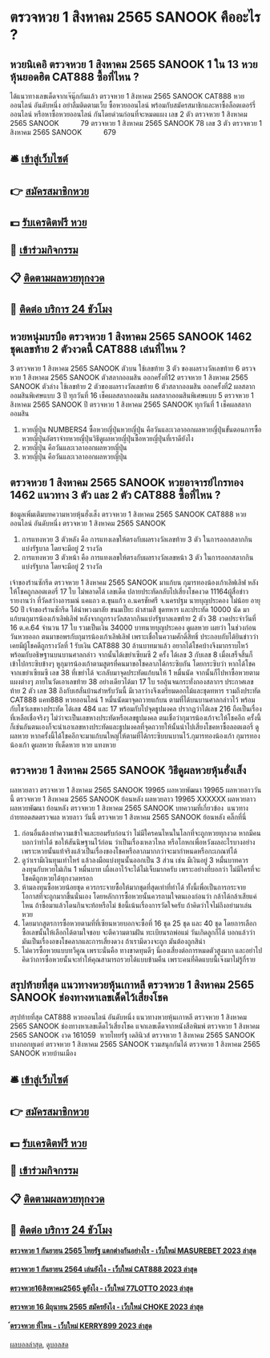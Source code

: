 # ตรวจหวย 1 สิงหาคม 2565 SANOOK คืออะไร ?
## หวยนิเคอิ ตรวจหวย 1 สิงหาคม 2565 SANOOK 1 ใน 13 หวยหุ้นยอดฮิต CAT888 ซื้อที่ไหน ?
ได้แนวทางเลขเด็ดจากเจ๊นุ๊กกันแล้ว ตรวจหวย 1 สิงหาคม 2565 SANOOK CAT888 หวยออนไลน์ อันดับหนึ่ง อย่าลืมติดตามเว็บ ซื้อหวยออนไลน์ พร้อมกับสมัครสมาชิกและหาซื้อล็อตเตอร์รี่ออนไลน์ หรือหาซื้อหวยออนไลน์ กันโดยด่วนก่อนที่จะหมดแผง
เลข 2 ตัว ตรวจหวย 1 สิงหาคม 2565 SANOOK           79 ตรวจหวย 1 สิงหาคม 2565 SANOOK 78
เลข 3 ตัว ตรวจหวย 1 สิงหาคม 2565 SANOOK           679

## 🛎 [เข้าสู่เว็บไซต์](https://bit.ly/3BG5bNw)
## 👉 [สมัครสมาชิกหวย](https://bit.ly/3BG5bNw)
## 💵 [รับเครดิตฟรี หวย](https://bit.ly/3C3mvgS)
## 👑 [เข้าร่วมกิจกรรม](https://bit.ly/3C3mvgS)
## 📋 [ติดตามผลหวยทุกงวด](https://bit.ly/3C3mvgS)
## 📱 [ติดต่อ บริการ 24 ชัวโมง](https://bit.ly/3C3mvgS)

## หวยหนุ่มบรบือ ตรวจหวย 1 สิงหาคม 2565 SANOOK 1462 ชุดเลขท้าย 2 ตัวงวดนี้ CAT888 เล่นที่ไหน ?
3 ตรวจหวย 1 สิงหาคม 2565 SANOOK ตัวบน ใช้เลขท้าย 3 ตัว ของผลรางวัลเลขท้าย 6 ตรวจหวย 1 สิงหาคม 2565 SANOOK ตัวสลากออมสิน ออกครั้งที่12 ตรวจหวย 1 สิงหาคม 2565 SANOOK ตัวล่าง ใช้เลขท้าย 2 ตัวของผลรางวัลเลขท้าย 6 ตัวสลากออมสิน ออกครั้งที่2
ผลสลากออมสินพิเศษแบบ 3 ปี ทุกวันที่ 16 เช็คผลสลากออมสิน
ผลสลากออมสินพิเศษแบบ 5 ตรวจหวย 1 สิงหาคม 2565 SANOOK ปี ตรวจหวย 1 สิงหาคม 2565 SANOOK ทุกวันที่ 1 เช็คผลสลากออมสิน
1. หวยญี่ปุ่น NUMBERS4 ซื้อหวยญี่ปุ่นหวยญี่ปุ่น คือวันและเวลาออกผลหวยญี่ปุ่นขั้นตอนการซื้อหวยญี่ปุ่นอัตราจ่ายหวยญี่ปุ่นวิธีดูผลหวยญี่ปุ่นซื้อหวยญี่ปุ่นที่เราดียังไง
2. หวยญี่ปุ่น คือวันและเวลาออกผลหวยญี่ปุ่น
3. หวยญี่ปุ่น คือวันและเวลาออกผลหวยญี่ปุ่น

## ตรวจหวย 1 สิงหาคม 2565 SANOOK หวยอาจารย์ไกรทอง 1462 แนวทาง 3 ตัว และ 2 ตัว CAT888 ซื้อที่ไหน ?
ข้อมูลเพิ่มเติมบทความหวยหุ้นฮั่งเส็ง ตรวจหวย 1 สิงหาคม 2565 SANOOK CAT888 หวยออนไลน์ อันดับหนึ่ง ตรวจหวย 1 สิงหาคม 2565 SANOOK
1. การแทงหวย 3 ตัวหลัง คือ การแทงเลขให้ตรงกับผลรางวัลเลขท้าย 3 ตัว ในการออกสลากกินแบ่งรัฐบาล โดยจะมีอยู่ 2 รางวัล
2. การแทงหวย 3 ตัวหน้า คือ การแทงเลขให้ตรงกับผลรางวัลเลขหน้า 3 ตัว ในการออกสลากกินแบ่งรัฐบาล โดยจะมีอยู่ 2 รางวัล

เจ้าของร้านซักรีด ตรวจหวย 1 สิงหาคม 2565 SANOOK มาแก้บน กุมารทองน้องเก้าเลิฟเลิฟ หลังให้โชคถูกลอตเตอรี่ 17 ใบ ไม่พลาดได้ เลขเด็ด ปลายประทัดกลับไปเสี่ยงโชคงวด 11164ผู้สื่อข่าวรายงานว่า ที่วัดสว่างอารมณ์ แคแถว ต.ขุนแก้ว อ.นครชัยศรี จ.นครปฐม นายบุญประคอง ไม่น้อย อายุ 50 ปี เจ้าของร้านซักรีด ได้นำพวงมาลัย ขนมเปี๊ยะ ผ้าสามสี ชุดทหาร และประทัด 10000 นัด มาแก้บนกุมารน้องเก้าเลิฟเลิฟ หลังจากถูกรางวัลสลากกินแบ่งรัฐบาลเลขท้าย 2 ตัว 38 งวดประจำวันที่ 16 ต.ค.64 จำนวน 17 ใบ รวมเป็นเงิน 34000 บาทนายบุญประคอง ดูผลหวย เผยว่า ในช่วงก่อนวันหวยออก ตนมาขอพรกับกุมารน้องเก้าเลิฟเลิฟ เพราะเชื่อในความศักดิ์สิทธิ์ ประกอบกับได้ยินข่าวว่าเคยมีผู้โชคดีถูกรางวัลที่ 1 รับเงิน CAT888 30 ล้านบาทมาแล้ว อยากได้โชคบ้างจึงมากราบไหว้พร้อมกับอธิษฐานบนบานศาลกล่าว จากนั้นได้เขย่าเซียมซี 2 ครั้ง ได้เลข 3 กับเลข 8 เมื่อเสร็จสิ้นก็เข้าไปกระซิบข้างๆ หูกุมารน้องเก้าตามสูตรที่คนมาขอโชคลาภได้กระซิบกัน โดยกระซิบว่า หากได้โชคจากเขย่าเซียมซี เลข 38 ที่เขย่าได้ จะกลับมาจุดประทัดแก้บนให้ 1 หมื่นนัด จากนั้นก็ไปหาซื้อหวยตามแผงต่างๆ ภายในวัดเอาเลขท้าย 38 อย่างเดียวได้มา 17 ใบ รอลุ้นจนกระทั่งกองสลากฯ ประกาศเลขท้าย 2 ตัว เลข 38 ถึงกับเฮลั่นบ้านสำหรับวันนี้ มีเวลาว่างจึงเตรียมดอกไม้และชุดทหาร รวมถึงประทัด CAT888 แคท888 หวยออนไลน์ 1 หมื่นนัดมาจุดถวายแก้บน ตามที่ได้บนบานศาลกล่าวไว้ พร้อมกับโชว์เลขหางประทัด ได้เลข 484 และ 17 พร้อมกับไปจุดธูปมงคล ปรากฏว่าได้เลข 216 ถือเป็นเรื่องที่เหลือเชื่อจริงๆ ไม่ว่าจะเป็นเลขหางประทัดหรือเลขธูปมงคล ตนเชื่อว่ากุมารน้องเก้าจะให้โชคอีก ครั้งนี้ก็เช่นกันตนเองก็จะนำเอาเลขหางประทัดและธูปมงคลที่จุดถวายให้นั้นนำไปเสี่ยงโชคหาซื้อลอตเตอรี่ ดูผลหวย หากครั้งนี้ได้โชคอีกจะมาแก้บนใหญ่ให้ตามที่ได้กระซิบบนบานไว้.กุมารทองน้องเก้า
กุมารทองน้องเก้า ดูผลหวย ทีเด็ดหวย หวย แทงหวย

## ตรวจหวย 1 สิงหาคม 2565 SANOOK วิธีดูผลหวยหุ้นฮั่งเส็ง
ผลหวยลาว ตรวจหวย 1 สิงหาคม 2565 SANOOK 19965 ผลหวยพัฒนา 19965 ผลหวยลาววันนี้ ตรวจหวย 1 สิงหาคม 2565 SANOOK ย้อนหลัง
ผลหวยลาว 19965 XXXXXX
 ผลหวยลาว ผลหวยพัฒนา ย้อนหลัง ตรวจหวย 1 สิงหาคม 2565 SANOOK 
บทความที่เกี่ยวข้อง
 แนวทางถ่ายทอดสดตรวจผล หวยลาว วันนี้ ตรวจหวย 1 สิงหาคม 2565 SANOOK ย้อนหลัง คลิ๊กที่นี่  
1. ก่อนอื่นต้องทำความเข้าใจและยอมรับก่อนว่า ไม่มีใครคนไหนในโลกที่จะถูกหวยทุกงวด หากมีคนบอกว่าทำได้ ขอให้สันนิษฐานไว้ก่อน ว่าเป็นเรื่องเหลวไหล หรือโกหกเพื่อหวังผลอะไรบางอย่าง เพราะหวยนั้นแท้จริงแล้วเป็นเรื่องของโชคหรือลาภมากกว่าจะมากำหนดหรือกะเกณฑ์ได้
2. ดูว่าเรามีเงินทุนเท่าไหร่ แล้วลงมือแบ่งทุนนั้นออกเป็น 3 ส่วน เช่น มีเงินอยู่ 3 หมื่นบาทควรลงทุนกับหวยไม่เกิน 1 หมื่นบาท เผื่อเอาไว้จะได้ไม่เจ็บมากครับ เพราะอย่างที่บอกว่า ไม่มีใครที่จะโชคดีถูกหวยได้ทุกงวดหรอก
3. ห้ามลงทุนซื้อหวยน้อยชุด ควรกระจายซื้อให้มากชุดที่สุดเท่าที่ทำได้ ทั้งนี้เพื่อเป็นการกระจายโอกาสที่จะถูกมากขึ้นนั่นเอง โดยหลักการซื้อหวยนั้นควรถามใจตนเองก่อนว่า กล้าได้กล้าเสียแค่ไหน ถ้าซื้อมาแล้วโดนกินจะท้อหรือไม่ ข้อนี้เน้นเรื่องการวัดใจครับ ถ้าคิดว่าใจไม่ถึงอย่ามาเล่นหวย
4. โดยมากสูตรการซื้อหวยตามที่ที่เซียนหวยบอกจะซื้อที่ 16 ชุด 25 ชุด และ 40 ชุด โดยการเลือกซื้อเลขนั้นให้เลือกได้ตามใจชอบ จะตีความตามฝัน ทะเบียนรถพ่อแม่ วันเกิดลูกก็ได้ บอกแล้วว่ามันเป็นเรื่องอขงโชคลาภและการเสี่ยงดวง ถ้าเรามีดวงจะถูก มันต้องถูกสิน่า
5. ไม่ควรซื้อหวยแบบทวีคูณ เพราะนั่นคือ ทางขาดทุนดีๆ นี่เองเสี่ยงต่อการหมดตัวสูงมาก และอย่าไปคิดว่าการซื้อหวยนั้นจะทำให้คุณสามารถรวยได้แบบข้ามคืน เพราะคนที่คิดแบบนี้เจ๊งมาไม่รู้กี่ราย

## สรุปท้ายที่สุด แนวทางหวยหุ้นเกาหลี ตรวจหวย 1 สิงหาคม 2565 SANOOK ช่องทางหาเลขเด็ดไว้เสี่ยงโชค
สรุปท้ายที่สุด CAT888 หวยออนไลน์ อันดับหนึ่ง แนวทางหวยหุ้นเกาหลี ตรวจหวย 1 สิงหาคม 2565 SANOOK ช่องทางหาเลขเด็ดไว้เสี่ยงโชค แจกเลขเด็ดจากหนังสือพิมพ์ ตรวจหวย 1 สิงหาคม 2565 SANOOK งวด 161059  หวยไทยรัฐ เดลินิวส์ ตรวจหวย 1 สิงหาคม 2565 SANOOK บางกอกทูเดย์ ตรวจหวย 1 สิงหาคม 2565 SANOOK รวมสนุกกันได้ ตรวจหวย 1 สิงหาคม 2565 SANOOK หวยบ้านเมือง

## 🛎 [เข้าสู่เว็บไซต์](https://bit.ly/3BG5bNw)
## 👉 [สมัครสมาชิกหวย](https://bit.ly/3BG5bNw)
## 💵 [รับเครดิตฟรี หวย](https://bit.ly/3C3mvgS)
## 👑 [เข้าร่วมกิจกรรม](https://bit.ly/3C3mvgS)
## 📋 [ติดตามผลหวยทุกงวด](https://bit.ly/3C3mvgS)
## 📱 [ติดต่อ บริการ 24 ชัวโมง](https://bit.ly/3C3mvgS)

#### [ตรวจหวย 1 กันยายน 2565 ไทยรัฐ แตกต่างกันอย่างไร - เว็บใหม่ MASUREBET 2023 ล่าสุด](https://atom.io/themes/ตรวจหวย%201%20กันยายน%202565%20ไทยรัฐ%20แตกต่างกันอย่างไร%20-%20เว็บใหม่%20masurebet%202023%20ล่าสุด)
#### [ตรวจหวย 1 กันยายน 2564 เล่นยังไง - เว็บใหม่ CAT888 2023 ล่าสุด](https://atom.io/themes/ตรวจหวย%201%20กันยายน%202564%20เล่นยังไง%20-%20เว็บใหม่%20cat888%202023%20ล่าสุด)
#### [ตรวจหวย16สิงหาคม2565 ดูยังไง - เว็บใหม่ 77LOTTO 2023 ล่าสุด](https://atom.io/themes/ตรวจหวย16สิงหาคม2565%20ดูยังไง%20-%20เว็บใหม่%2077lotto%202023%20ล่าสุด)
#### [ตรวจหวย 16 มิถุนายน 2565 สมัครยังไง - เว็บใหม่ CHOKE 2023 ล่าสุด](https://atom.io/themes/ตรวจหวย%2016%20มิถุนายน%202565%20สมัครยังไง%20-%20เว็บใหม่%20choke%202023%20ล่าสุด)
#### [์ตรวจหวย ที่ไหน - เว็บใหม่ KERRY899 2023 ล่าสุด](https://atom.io/themes/์ตรวจหวย%20ที่ไหน%20-%20เว็บใหม่%20kerry899%202023%20ล่าสุด)

[ผลบอลล่าสุด](https://siamsport.tv "ผลบอลล่าสุด"), [ดูบอลสด](https://siamsport.tv/ดูบอลสด "ดูบอลสด")
